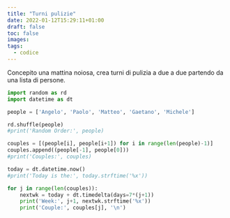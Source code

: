 ```yaml
---
title: "Turni pulizie"
date: 2022-01-12T15:29:11+01:00
draft: false
toc: false
images:
tags:
  - codice
---
```



Concepito una mattina noiosa, crea turni di pulizia a due a due partendo da una lista di persone.

``` python
import random as rd
import datetime as dt

people = ['Angelo', 'Paolo', 'Matteo', 'Gaetano', 'Michele']

rd.shuffle(people)
#print('Random Order:', people)

couples = [(people[i], people[i+1]) for i in range(len(people)-1)]
couples.append((people[-1], people[0]))
#print('Couples:', couples)

today = dt.datetime.now()
#print('Today is the:', today.strftime('%x'))

for j in range(len(couples)):
    nextwk = today + dt.timedelta(days=7*(j+1))
    print('Week:', j+1, nextwk.strftime('%x'))
    print('Couple:', couples[j], '\n')
```

